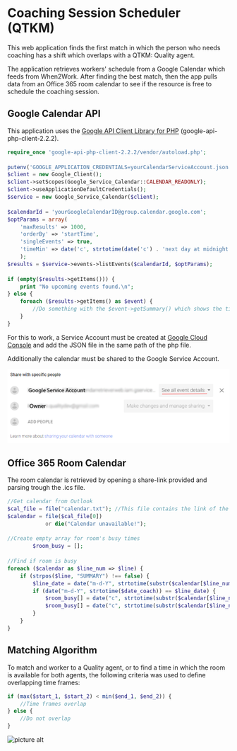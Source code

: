 # Coaching Session Scheduler (QTKM)
This web application finds the first match in which the person who needs coaching has a shift which overlaps with a QTKM: Quality agent.

The application retrieves workers' schedule from a Google Calendar which feeds from When2Work. After finding the best match, then the app pulls data from an Office 365 room calendar to see if the resource is free to schedule the coaching session.

## Google Calendar API

This application uses the [Google API Client Library for PHP](https://developers.google.com/api-client-library/php/) (google-api-php-client-2.2.2). 

```PHP
require_once 'google-api-php-client-2.2.2/vendor/autoload.php';

putenv('GOOGLE_APPLICATION_CREDENTIALS=yourCalendarServiceAccount.json');
$client = new Google_Client();
$client->setScopes(Google_Service_Calendar::CALENDAR_READONLY);
$client->useApplicationDefaultCredentials();
$service = new Google_Service_Calendar($client);

$calendarId = 'yourGoogleCalendarID@group.calendar.google.com';
$optParams = array(
	'maxResults' => 1000,
	'orderBy' => 'startTime',
	'singleEvents' => true,
	'timeMin' => date('c', strtotime(date('c') . 'next day at midnight')),
	);
$results = $service->events->listEvents($calendarId, $optParams);

if (empty($results->getItems())) {
	print "No upcoming events found.\n";
} else {
	foreach ($results->getItems() as $event) {
		//Do something with the $event->getSummary() which shows the title of the calendar event.
	}
}
```

For this to work, a Service Account must be created at [Google Cloud Console](https://console.cloud.google.com) and add the JSON file in the same path of the php file. 

Additionally the calendar must be shared to the Google Service Account. 

![picture alt](/img/GoogleCalendarSharing.PNG "Google Calendar Sharing Settings")

## Office 365 Room Calendar

The room calendar is retrieved by opening a share-link provided and parsing trough the .ics file. 

```PHP
//Get calendar from Outlook
$cal_file = file("calendar.txt"); //This file contains the link of the .ics file.
$calendar = file($cal_file[0])
			or die("Calendar unavailable!");
			
//Create empty array for room's busy times
		$room_busy = []; 
		
//Find if room is busy
foreach ($calendar as $line_num => $line) {
	if (strpos($line, "SUMMARY") !== false) {
		$line_date = date("m-d-Y", strtotime(substr($calendar[$line_num + 1], strpos($calendar[$line_num + 1], ":") + 1)));
		if (date("m-d-Y", strtotime($date_coach)) == $line_date) {
			$room_busy[] = date("c", strtotime(substr($calendar[$line_num + 1], strpos($calendar[$line_num + 1], ":") + 1)));
			$room_busy[] = date("c", strtotime(substr($calendar[$line_num + 2], strpos($calendar[$line_num + 2], ":") + 1)));
		} 
	}
}
```

## Matching Algorithm

To match and worker to a Quality agent, or to find a time in which the room is available for both agents, the following criteria was used to define overlapping time frames:

```PHP
if (max($start_1, $start_2) < min($end_1, $end_2)) {
	//Time frames overlap
} else {
	//Do not overlap
}
```

![picture alt](/img/MatchingAlgorithm.PNG "Time Match Algorithm")